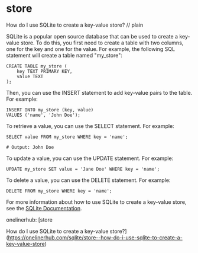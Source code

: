 # store

How do I use SQLite to create a key-value store?
// plain

SQLite is a popular open source database that can be used to create a key-value store. To do this, you first need to create a table with two columns, one for the key and one for the value. For example, the following SQL statement will create a table named "my_store":

```
CREATE TABLE my_store (
    key TEXT PRIMARY KEY,
    value TEXT
);
```

Then, you can use the INSERT statement to add key-value pairs to the table. For example:

```
INSERT INTO my_store (key, value)
VALUES ('name', 'John Doe');
```

To retrieve a value, you can use the SELECT statement. For example:

```
SELECT value FROM my_store WHERE key = 'name';

# Output: John Doe
```

To update a value, you can use the UPDATE statement. For example:

```
UPDATE my_store SET value = 'Jane Doe' WHERE key = 'name';
```

To delete a value, you can use the DELETE statement. For example:

```
DELETE FROM my_store WHERE key = 'name';
```

For more information about how to use SQLite to create a key-value store, see the [SQLite Documentation](https://www.sqlite.org/lang_createtable.html).

onelinerhub: [store

How do I use SQLite to create a key-value store?](https://onelinerhub.com/sqlite/store--how-do-i-use-sqlite-to-create-a-key-value-store)